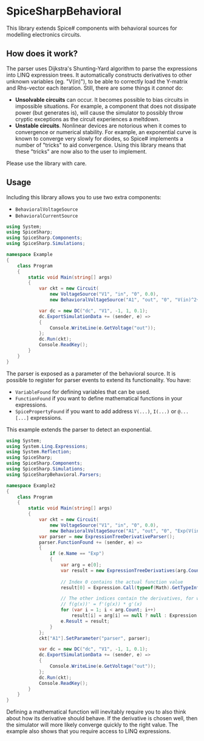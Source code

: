 # SpiceSharpBehavioral
This library extends Spice# components with behavioral sources for modelling electronics circuits.

## How does it work?
The parser uses Dijkstra's Shunting-Yard algorithm to parse the expressions into LINQ expression trees. It automatically constructs derivatives to other unknown variables (eg. "V(in)"), to be able to correctly load the Y-matrix and Rhs-vector each iteration. Still, there are some things it *cannot* do:

- **Unsolvable circuits** can occur. It becomes possible to bias circuits in impossible situations. For example, a component that does not dissipate power (but generates is), will cause the simulator to possibly throw cryptic exceptions as the circuit experiences a meltdown.
- **Unstable circuits**. Nonlinear devices are notorious when it comes to convergence or numerical stability. For example, an exponential curve is known to converge very slowly for diodes, so Spice# implements a number of "tricks" to aid convergence. Using this library means that these "tricks" are now also to the user to implement.

Please use the library with care.

## Usage

Including this library allows you to use two extra components:
- `BehavioralVoltageSource`
- `BehavioralCurrentSource`

```csharp
using System;
using SpiceSharp;
using SpiceSharp.Components;
using SpiceSharp.Simulations;

namespace Example
{
    class Program
    {
        static void Main(string[] args)
        {
            var ckt = new Circuit(
                new VoltageSource("V1", "in", "0", 0.0),
                new BehavioralVoltageSource("A1", "out", "0", "V(in)^2+2"));

            var dc = new DC("dc", "V1", -1, 1, 0.1);
            dc.ExportSimulationData += (sender, e) =>
            {
                Console.WriteLine(e.GetVoltage("out"));
            };
            dc.Run(ckt);
            Console.ReadKey();
        }
    }
}
```

The parser is exposed as a parameter of the behavioral source. It is possible to register for parser events to extend its functionality. You have:
- `VariableFound` for defining variables that can be used.
- `FunctionFound` if you want to define mathematical functions in your expressions.
- `SpicePropertyFound` if you want to add address `V(...)`, `I(...)` or `@...[...]` expressions.

This example extends the parser to detect an exponential.
```csharp
using System;
using System.Linq.Expressions;
using System.Reflection;
using SpiceSharp;
using SpiceSharp.Components;
using SpiceSharp.Simulations;
using SpiceSharpBehavioral.Parsers;

namespace Example2
{
    class Program
    {
        static void Main(string[] args)
        {
            var ckt = new Circuit(
                new VoltageSource("V1", "in", "0", 0.0),
                new BehavioralVoltageSource("A1", "out", "0", "Exp(V(in))"));
            var parser = new ExpressionTreeDerivativeParser();
            parser.FunctionFound += (sender, e) =>
            {
                if (e.Name == "Exp")
                {
                    var arg = e[0];
                    var result = new ExpressionTreeDerivatives(arg.Count);
                    
                    // Index 0 contains the actual function value
                    result[0] = Expression.Call(typeof(Math).GetTypeInfo().GetMethod("Exp"), arg[0]);

                    // The other indices contain the derivatives, for which we need to apply the chain rule:
                    // f(g(x))' = f'(g(x)) * g'(x)
                    for (var i = 1; i < arg.Count; i++)
                        result[i] = arg[i] == null ? null : Expression.Multiply(arg[i], result[0]);
                    e.Result = result;
                }
            };
            ckt["A1"].SetParameter("parser", parser);

            var dc = new DC("dc", "V1", -1, 1, 0.1);
            dc.ExportSimulationData += (sender, e) =>
            {
                Console.WriteLine(e.GetVoltage("out"));
            };
            dc.Run(ckt);
            Console.ReadKey();
        }
    }
}
```

Defining a mathematical function will inevitably require you to also think about how its derivative should behave. If the derivative is chosen well, then the simulator will more likely converge quickly to the right value. The example also shows that you require access to LINQ expressions.
